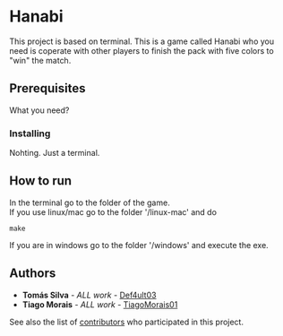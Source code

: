 # Hanabi
This project is based on terminal. This is a game called Hanabi who you need is coperate with other players to finish the pack with five colors to "win" the match.
## Prerequisites
What you need?
### Installing
Nohting. Just a terminal.
## How to run
In the terminal go to the folder of the game.\
If you use linux/mac go to the folder '/linux-mac' and do
```
make
```
If you are in windows go to the folder '/windows' and execute the exe.
## Authors

* **Tomás Silva** - *ALL work* - [Def4ult03](https://github.com/Def4ult03)
* **Tiago Morais** - *ALL work* - [TiagoMorais01](https://https://github.com/TiagoMorais01)

See also the list of [contributors](https://github.com/Def4ult03/hanabi/graphs/contributors) who participated in this project.